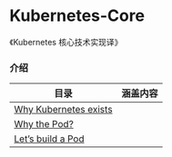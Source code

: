 # Kubernetes-Core

《Kubernetes 核心技术实现译》

### 介绍

|   目录   | 涵盖内容  |  
|  ----  | ----  |  
|  [Why Kubernetes exists](.Chapter1:Why_Kubernetes_exists.md) |  | 
|  [Why the Pod?](.Chapter2:Why_the_Pod?.md) |  | 
|  [Let’s build a Pod](.Chapter3:Let’s_build_a_Pod.md) |  | 
